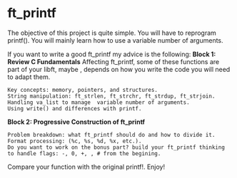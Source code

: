 # ft_printf
The objective of this project is quite simple. You will have to reprogram printf(). You will mainly learn how to use a variable number of arguments.

If you want to write a good ft_printf my advice is the following: 
**Block 1: Review C Fundamentals** Affecting ft_printf, some of these functions are part of your libft, maybe , depends on how you write the code you will need to adapt them. 

    Key concepts: memory, pointers, and structures.
    String manipulation: ft_strlen, ft_strchr, ft_strdup, ft_strjoin.
    Handling va_list to manage  variable number of arguments.
    Using write() and differences with printf.

**Block 2: Progressive Construction of ft_printf**

    Problem breakdown: what ft_printf should do and how to divide it.
    Format processing: (%c, %s, %d, %x, etc.).
    Do you want to work on the bonus part? build your ft_printf thinking to handle flags: -, 0, +, , # from the begining.

 Compare your function with the original printf!. 
 Enjoy!
